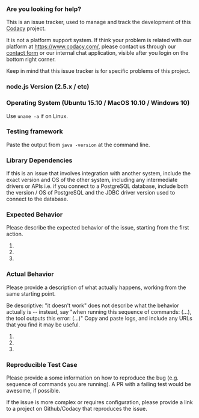 ### Are you looking for help?

This is an issue tracker, used to manage and track the development of this [Codacy](https://www.codacy.com/) project.

It is not a platform support system. If think your problem is related with our platform at https://www.codacy.com/, please contact us through our [contact form](https://www.codacy.com/contact) or our internal chat application, visible after you login on the bottom right corner.

Keep in mind that this issue tracker is for specific problems of this project.

### node.js Version (2.5.x / etc)



### Operating System (Ubuntu 15.10 / MacOS 10.10 / Windows 10)

Use `uname -a` if on Linux.

### Testing framework

Paste the output from `java -version` at the command line.

### Library Dependencies

If this is an issue that involves integration with another system, include the exact version and OS of the other system, including any intermediate drivers or APIs i.e. if you connect to a PostgreSQL database, include both the version / OS of PostgreSQL and the JDBC driver version used to connect to the database.

### Expected Behavior

Please describe the expected behavior of the issue, starting from the first action.

1.
2.
3.

### Actual Behavior

Please provide a description of what actually happens, working from the same starting point.

Be descriptive: "it doesn't work" does not describe what the behavior actually is -- instead, say "when running this sequence of commands: (...), the tool outputs this error: (...)"  Copy and paste logs, and include any URLs that you find it may be useful.

1.
2.
3.

### Reproducible Test Case

Please provide a some information on how to reproduce the bug (e.g. sequence of commands you are running). A PR with a failing test would be awesome, if possible.  

If the issue is more complex or requires configuration, please provide a link to a project on Github/Codacy that reproduces the issue.
